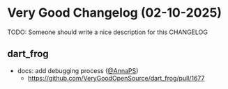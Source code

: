 # Very Good Changelog (02-10-2025)

TODO: Someone should write a nice description for this CHANGELOG

## dart_frog
- docs: add debugging process ([@AnnaPS](https://github.com/AnnaPS))
	- https://github.com/VeryGoodOpenSource/dart_frog/pull/1677

